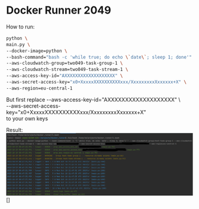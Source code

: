 # Docker Runner 2049 

How to run:

```bash
python \
main.py \
--docker-image=python \
--bash-command="bash -c 'while true; do echo \`date\`; sleep 1; done'" \
--aws-cloudwatch-group=two049-task-group-1 \
--aws-cloudwatch-stream=two049-task-stream-1 \
--aws-access-key-id="AXXXXXXXXXXXXXXXXXXX" \                    
--aws-secret-access-key="x0+XxxxxXXXXXXXXXXxxx/XxxxxxxxxXxxxxxx+X" \
--aws-region=eu-central-1
```
But first replace 
--aws-access-key-id="AXXXXXXXXXXXXXXXXXXX" \                    
--aws-secret-access-key="x0+XxxxxXXXXXXXXXXxxx/XxxxxxxxxXxxxxxx+X" \
to your own keys

Result:
![image](docs/img/1.png)[]